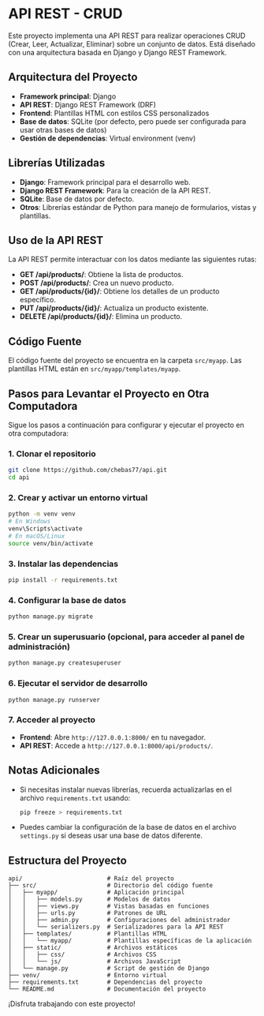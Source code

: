 # API REST - CRUD

Este proyecto implementa una API REST para realizar operaciones CRUD (Crear, Leer, Actualizar, Eliminar) sobre un conjunto de datos. Está diseñado con una arquitectura basada en Django y Django REST Framework.

## Arquitectura del Proyecto

- **Framework principal**: Django
- **API REST**: Django REST Framework (DRF)
- **Frontend**: Plantillas HTML con estilos CSS personalizados
- **Base de datos**: SQLite (por defecto, pero puede ser configurada para usar otras bases de datos)
- **Gestión de dependencias**: Virtual environment (venv)

## Librerías Utilizadas

- **Django**: Framework principal para el desarrollo web.
- **Django REST Framework**: Para la creación de la API REST.
- **SQLite**: Base de datos por defecto.
- **Otros**: Librerías estándar de Python para manejo de formularios, vistas y plantillas.

## Uso de la API REST

La API REST permite interactuar con los datos mediante las siguientes rutas:

- **GET /api/products/**: Obtiene la lista de productos.
- **POST /api/products/**: Crea un nuevo producto.
- **GET /api/products/{id}/**: Obtiene los detalles de un producto específico.
- **PUT /api/products/{id}/**: Actualiza un producto existente.
- **DELETE /api/products/{id}/**: Elimina un producto.

## Código Fuente

El código fuente del proyecto se encuentra en la carpeta `src/myapp`. Las plantillas HTML están en `src/myapp/templates/myapp`.

## Pasos para Levantar el Proyecto en Otra Computadora

Sigue los pasos a continuación para configurar y ejecutar el proyecto en otra computadora:

### 1. Clonar el repositorio
```bash
git clone https://github.com/chebas77/api.git
cd api
```

### 2. Crear y activar un entorno virtual
```bash
python -m venv venv
# En Windows
venv\Scripts\activate
# En macOS/Linux
source venv/bin/activate
```

### 3. Instalar las dependencias
```bash
pip install -r requirements.txt
```

### 4. Configurar la base de datos
```bash
python manage.py migrate
```

### 5. Crear un superusuario (opcional, para acceder al panel de administración)
```bash
python manage.py createsuperuser
```

### 6. Ejecutar el servidor de desarrollo
```bash
python manage.py runserver
```

### 7. Acceder al proyecto
- **Frontend**: Abre `http://127.0.0.1:8000/` en tu navegador.
- **API REST**: Accede a `http://127.0.0.1:8000/api/products/`.

## Notas Adicionales

- Si necesitas instalar nuevas librerías, recuerda actualizarlas en el archivo `requirements.txt` usando:
  ```bash
  pip freeze > requirements.txt
  ```
- Puedes cambiar la configuración de la base de datos en el archivo `settings.py` si deseas usar una base de datos diferente.

## Estructura del Proyecto

```plaintext
api/                        # Raíz del proyecto
├── src/                    # Directorio del código fuente
│   ├── myapp/              # Aplicación principal
│   │   ├── models.py       # Modelos de datos
│   │   ├── views.py        # Vistas basadas en funciones
│   │   ├── urls.py         # Patrones de URL
│   │   ├── admin.py        # Configuraciones del administrador
│   │   └── serializers.py  # Serializadores para la API REST
│   ├── templates/          # Plantillas HTML
│   │   └── myapp/          # Plantillas específicas de la aplicación
│   ├── static/             # Archivos estáticos
│   │   ├── css/            # Archivos CSS
│   │   └── js/             # Archivos JavaScript
│   └── manage.py           # Script de gestión de Django
├── venv/                   # Entorno virtual
├── requirements.txt        # Dependencias del proyecto
└── README.md               # Documentación del proyecto
```

¡Disfruta trabajando con este proyecto!

